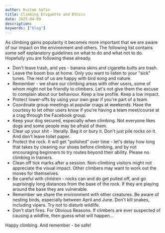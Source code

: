 ```yaml
---
author: Rustam Safin
title: Climbing Etiquette and Ethics
date: 2023-04-09
description:
keywords: ["blog"]
---
```


As climbing gains popularity it becomes more important that we are aware of our impact on the environment and others. The following list contains some self explanatory guidelines on what to do and what not to do. Hopefully you are following these already.

* Don't leave trash, and yes - banana skins and cigarette butts are trash.
* Leave the boom box at home. Only you want to listen to your "sick" tunes. The rest of us are happy with bird song and nature.
* Remember - we share our climbing areas with other users, some of whom might not be friendly to climbers. Let's not give them the excuse to complain about our behaviour. Keep a low profile. Keep a low impact.
* Protect lower-offs by using your own gear if you're part of a team.
* Coordinate group meetings at popular crags at weekends. Have the courtesy to let other users know if you're having a team meet/course at a crag through the Facebook group.
* Keep your dog secured, especially when climbing. Not everyone likes dogs and some people may be afraid of them.
* Clear up your shit - literally. Bag it or bury it. Don't just pile rocks on it. And don't leave toilet paper.
* Protect the rock. It will get "polished" over time - let's delay how long that takes by cleaning our shoes before climbing, and by not encouraging beginners to try routes beyond their ability. Please no climbing in trainers.
* Clean off tick marks after a session. Non-climbing visitors might not appreciate the visual impact. Other climbers may want to work out the moves for themselves.
* Be careful with children - rocks can and do get pulled off, and go suprisingly long distances from the base of the rock. If they are playing around the base they are vulnerable.
* Remember we share the environment with other creatures. Be aware of nesting birds, especially between April and June. Don't kill snakes, including vipers. Try not to disturb wildlife.
* Don't start fires. For Obvious Reasons. If climbers are ever suspected of causing a wildfire, then guess what will happen… 

Happy climbing. And remember - be safe! 